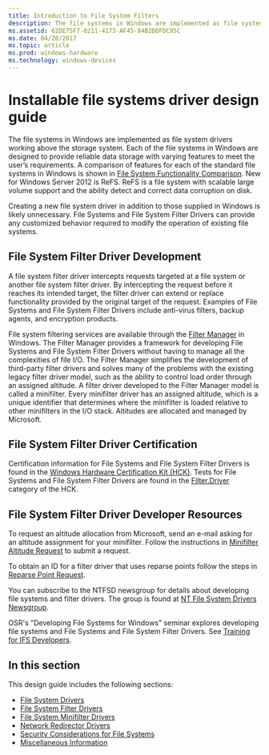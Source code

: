 ```yaml
---
title: Introduction to File System Filters
description: The file systems in Windows are implemented as file system drivers working above the storage system.
ms.assetid: 62DE75F7-0211-4173-AF45-84B2DDFDC95C
ms.date: 04/20/2017
ms.topic: article
ms.prod: windows-hardware
ms.technology: windows-devices
---
```


# Installable file systems driver design guide


The file systems in Windows are implemented as file system drivers working above the storage system. Each of the file systems in Windows are designed to provide reliable data storage with varying features to meet the user’s requirements. A comparison of features for each of the standard file systems in Windows is shown in [File System Functionality Comparison](https://msdn.microsoft.com/library/windows/desktop/ee681827). New for Windows Server 2012 is ReFS. ReFS is a file system with scalable large volume support and the ability detect and correct data corruption on disk.

Creating a new file system driver in addition to those supplied in Windows is likely unnecessary. File Systems and File System Filter Drivers can provide any customized behavior required to modify the operation of existing file systems.

## <span id="File_System_Filter_Driver_Development"></span><span id="file_system_filter_driver_development"></span><span id="FILE_SYSTEM_FILTER_DRIVER_DEVELOPMENT"></span>File System Filter Driver Development


A file system filter driver intercepts requests targeted at a file system or another file system filter driver. By intercepting the request before it reaches its intended target, the filter driver can extend or replace functionality provided by the original target of the request. Examples of File Systems and File System Filter Drivers include anti-virus filters, backup agents, and encryption products.

File system filtering services are available through the [Filter Manager](filter-manager-and-minifilter-driver-architecture.md) in Windows. The Filter Manager provides a framework for developing File Systems and File System Filter Drivers without having to manage all the complexities of file I/O. The Filter Manager simplifies the development of third-party filter drivers and solves many of the problems with the existing legacy filter driver model, such as the ability to control load order through an assigned altitude. A filter driver developed to the Filter Manager model is called a minifilter. Every minifilter driver has an assigned altitude, which is a unique identifier that determines where the minifilter is loaded relative to other minifilters in the I/O stack. Altitudes are allocated and managed by Microsoft.

## <span id="File_System_Filter_Driver_Certification"></span><span id="file_system_filter_driver_certification"></span><span id="FILE_SYSTEM_FILTER_DRIVER_CERTIFICATION"></span>File System Filter Driver Certification


Certification information for File Systems and File System Filter Drivers is found in the [Windows Hardware Certification Kit (HCK)](https://go.microsoft.com/fwlink/p/?LinkId=733613). Tests for File Systems and File System Filter Drivers are found in the [Filter.Driver](https://msdn.microsoft.com/library/windows/hardware/jj124779) category of the HCK.

## <span id="File_System_Filter_Driver_Developer_Resources"></span><span id="file_system_filter_driver_developer_resources"></span><span id="FILE_SYSTEM_FILTER_DRIVER_DEVELOPER_RESOURCES"></span>File System Filter Driver Developer Resources


To request an altitude allocation from Microsoft, send an e-mail asking for an altitude assignment for your minifilter. Follow the instructions in [Minifilter Altitude Request](minifilter-altitude-request.md) to submit a request.

To obtain an ID for a filter driver that uses reparse points follow the steps in [Reparse Point Request](reparse-point-tag-request.md).

You can subscribe to the NTFSD newsgroup for details about developing file systems and filter drivers. The group is found at [NT File System Drivers Newsgroup](https://go.microsoft.com/fwlink/p/?LinkId=620898).

OSR's "Developing File Systems for Windows" seminar explores developing file systems and File Systems and File System Filter Drivers. See [Training for IFS Developers](https://go.microsoft.com/fwlink/p/?linkid=50692).



## In this section
This design guide includes the following sections:  

* [File System Drivers](file-system-drivers.md)  
* [File System Filter Drivers](file-system-filter-drivers.md)  
* [File System Minifilter Drivers](file-system-minifilter-drivers.md)  
* [Network Redirector Drivers](network-redirector-drivers.md)  
* [Security Considerations for File Systems](security-considerations-for-file-systems.md)  
* [Miscellaneous Information](miscellaneous-information.md)



